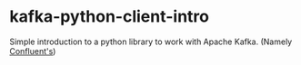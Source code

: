 # kafka-python-client-intro
Simple introduction to a python library to work with Apache Kafka. (Namely [Confluent's](https://github.com/confluentinc/confluent-kafka-python))

